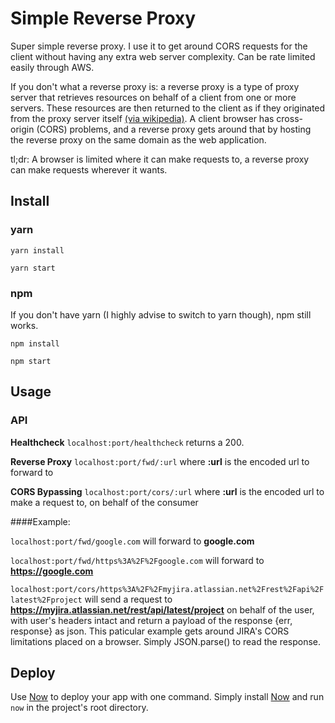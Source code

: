 # Simple Reverse Proxy

Super simple reverse proxy. I use it to get around CORS requests for the client without having any extra web server complexity. Can be rate limited easily through AWS.

If you don't what a reverse proxy is: a reverse proxy is a type of proxy server that retrieves resources on behalf of a client from one or more servers. These resources are then returned to the client as if they originated from the proxy server itself [(via wikipedia)](https://en.wikipedia.org/wiki/Reverse_proxy).
A client browser has cross-origin (CORS) problems, and a reverse proxy gets around that by hosting the reverse proxy on the same domain as the web application. 

tl;dr: A browser is limited where it can make requests to, a reverse proxy can make requests wherever it wants.


## Install

### yarn

`yarn install` 

`yarn start`

### npm

If you don't have yarn (I highly advise to switch to yarn though), npm still works.

`npm install` 

`npm start
`


## Usage

### API

**Healthcheck** `localhost:port/healthcheck` returns a 200.

**Reverse Proxy** `localhost:port/fwd/:url` where **:url** is the encoded url to forward to

**CORS Bypassing** `localhost:port/cors/:url` where **:url** is the encoded url to make a request to, on behalf of the consumer


####Example:

`localhost:port/fwd/google.com` will forward to **google.com**

`localhost:port/fwd/https%3A%2F%2Fgoogle.com` will forward to **https://google.com**

`localhost:port/cors/https%3A%2F%2Fmyjira.atlassian.net%2Frest%2Fapi%2Flatest%2Fproject` will send a request to **https://myjira.atlassian.net/rest/api/latest/project**  on behalf of the user, with user's headers intact
and return a payload of the response {err, response} as json. This paticular example gets around JIRA's CORS limitations placed on a browser. Simply JSON.parse() to read the response.


## Deploy

Use [Now](https://zeit.co/now) to deploy your app with one command. Simply install [Now](https://zeit.co/now) and run `now` in the project's root directory.